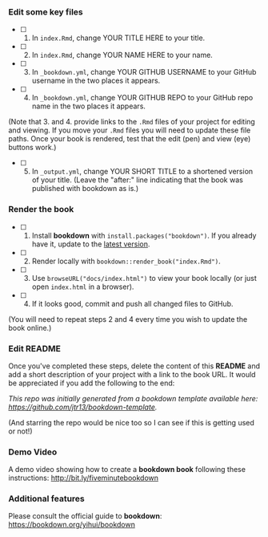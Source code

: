 ### Edit some key files

-   [ ] 1. In `index.Rmd`, change YOUR TITLE HERE to your title.

-   [ ] 2. In `index.Rmd`, change YOUR NAME HERE to your name.

-   [ ] 3. In `_bookdown.yml`, change YOUR GITHUB USERNAME to your GitHub username in the two places it appears.

-   [ ] 4. In `_bookdown.yml`, change YOUR GITHUB REPO to your GitHub repo name in the two places it appears.

(Note that 3. and 4. provide links to the `.Rmd` files of your project for editing and viewing. If you move your `.Rmd` files you will need to update these file paths. Once your book is rendered, test that the edit (pen) and view (eye) buttons work.)

-   [ ] 5. In `_output.yml`, change YOUR SHORT TITLE to a shortened version of your title. (Leave the "after:" line indicating that the book was published with bookdown as is.)

### Render the book

-   [ ] 1. Install **bookdown** with `install.packages("bookdown")`. If you already have it, update to the [latest version](https://CRAN.R-project.org/package=bookdown).

-   [ ] 2. Render locally with `bookdown::render_book("index.Rmd")`.

-   [ ] 3. Use `browseURL("docs/index.html")` to view your book locally (or just open `index.html` in a browser).

-   [ ] 4. If it looks good, commit and push all changed files to GitHub.

(You will need to repeat steps 2 and 4 every time you wish to update the book online.)

### Edit README

Once you've completed these steps, delete the content of this **README** and add a short description of your project with a link to the book URL. It would be appreciated if you add the following to the end:

*This repo was initially generated from a bookdown template available here: <https://github.com/jtr13/bookdown-template>.*

(And starring the repo would be nice too so I can see if this is getting used or not!)

### Demo Video

A demo video showing how to create a **bookdown book** following these instructions: <http://bit.ly/fiveminutebookdown>

### Additional features

Please consult the official guide to **bookdown**: <https://bookdown.org/yihui/bookdown>
